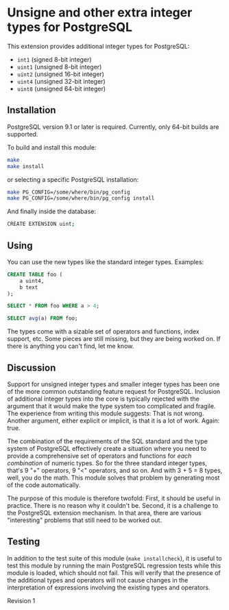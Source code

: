 # Unsigne and other extra integer types for PostgreSQL

This extension provides additional integer types for PostgreSQL:

- `int1` (signed 8-bit integer)
- `uint1` (unsigned 8-bit integer)
- `uint2` (unsigned 16-bit integer)
- `uint4` (unsigned 32-bit integer)
- `uint8` (unsigned 64-bit integer)

## Installation

PostgreSQL version 9.1 or later is required.  Currently, only 64-bit
builds are supported.

To build and install this module:
```sh
make
make install
```

or selecting a specific PostgreSQL installation:
```sh
make PG_CONFIG=/some/where/bin/pg_config
make PG_CONFIG=/some/where/bin/pg_config install
```

And finally inside the database:
```sh
CREATE EXTENSION uint;
```

## Using

You can use the new types like the standard integer types.  Examples:

```sql
CREATE TABLE foo (
    a uint4,
    b text
);

SELECT * FROM foo WHERE a > 4;

SELECT avg(a) FROM foo;
```

The types come with a sizable set of operators and functions, index
support, etc.  Some pieces are still missing, but they are being
worked on.  If there is anything you can't find, let me know.

## Discussion

Support for unsigned integer types and smaller integer types has been
one of the more common outstanding feature request for PostgreSQL.
Inclusion of additional integer types into the core is typically
rejected with the argument that it would make the type system too
complicated and fragile.  The experience from writing this module
suggests: That is not wrong.  Another argument, either explicit or
implicit, is that it is a lot of work.  Again: true.

The combination of the requirements of the SQL standard and the type
system of PostgreSQL effectively create a situation where you need to
provide a comprehensive set of operators and functions for *each
combination* of numeric types.  So for the three standard integer
types, that's 9 "+" operators, 9 "<" operators, and so on.  And with
3 + 5 = 8 types, well, you do the math.  This module solves that
problem by generating most of the code automatically.

The purpose of this module is therefore twofold: First, it should be
useful in practice.  There is no reason why it couldn't be.  Second,
it is a challenge to the PostgreSQL extension mechanism.  In that
area, there are various "interesting" problems that still need to be
worked out.

## Testing

In addition to the test suite of this module (`make installcheck`), it
is useful to test this module by running the main PostgreSQL
regression tests while this module is loaded, which should not fail.
This will verify that the presence of the additional types and
operators will not cause changes in the interpretation of expressions
involving the existing types and operators.

Revision 1

